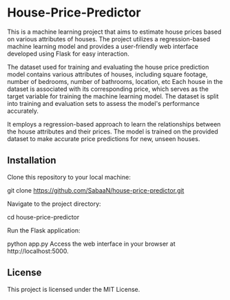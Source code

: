 # House-Price-Predictor

This is a machine learning project that aims to estimate house prices based on various attributes of houses. The project utilizes a regression-based machine learning model and provides a user-friendly web interface developed using Flask for easy interaction.


The dataset used for training and evaluating the house price prediction model contains various attributes of houses, including square footage, number of bedrooms, number of bathrooms, location, etc
Each house in the dataset is associated with its corresponding price, which serves as the target variable for training the machine learning model. The dataset is split into training and evaluation sets to assess the model's performance accurately.


It employs a regression-based approach to learn the relationships between the house attributes and their prices. The model is trained on the provided dataset to make accurate price predictions for new, unseen houses.


## Installation
Clone this repository to your local machine:

git clone https://github.com/SabaaN/house-price-predictor.git


Navigate to the project directory:

cd house-price-predictor


Run the Flask application:

python app.py
Access the web interface in your browser at http://localhost:5000.



## License
This project is licensed under the MIT License.
